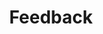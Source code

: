 ---
title: "Feedback"
heading: "What Our Happy Clients Says About Us"
layout: "testimonials"
draft: false

testimonials:
- name: "Brooklyn Simmons"
  designation: "Lead Developer"
  image: "images/feedback/01.webp"
  content: "Lorem ipsum dolor sit amet, conse tetur sadipscing elitr, seaa  diae dvam nonumy eirmod tempor invidunt uat labore et saldz faefaed aazore "
- name: "Cameron Williams"
  designation: "Marketing Head"
  image: "images/feedback/02.webp"
  content: "Lorem ipsum dolor sit amet, conse tetur sadipscing elitr, seaa  diae dvam nonumy eirmod tempor invidunt uat labore et saldz faefaed aazore "
- name: "Brooklyn Simmons"
  designation: "Head Of Business"
  image: "images/feedback/03.webp"
  content: "Lorem ipsum dolor sit amet, conse tetur sadipscing elitr, seaa  diae dvam nonumy eirmod tempor invidunt uat labore et saldz faefaed aazore "
- name: "Cameron Williams"
  designation: "Marketing Head"
  image: "images/feedback/02.webp"
  content: "Lorem ipsum dolor sit amet, conse tetur sadipscing elitr, seaa  diae dvam nonumy eirmod tempor invidunt uat labore et saldz faefaed aazore "
- name: "Brooklyn Simmons"
  designation: "Head Of Business"
  image: "images/feedback/03.webp"
  content: "Lorem ipsum dolor sit amet, conse tetur sadipscing elitr, seaa  diae dvam nonumy eirmod tempor invidunt uat labore et saldz faefaed aazore "
- name: "Brooklyn Simmons"
  designation: "Lead Developer"
  image: "images/feedback/01.webp"
  content: "Lorem ipsum dolor sit amet, conse tetur sadipscing elitr, seaa  diae dvam nonumy eirmod tempor invidunt uat labore et saldz faefaed aazore "
---